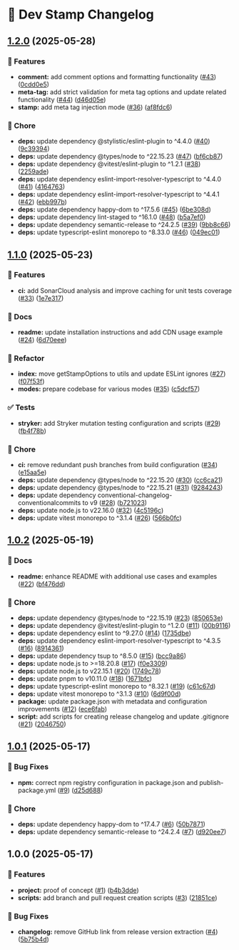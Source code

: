 # 💮 Dev Stamp Changelog

## [1.2.0](https://github.com/antoinezanardi/dev-stamp/compare/v1.1.0...v1.2.0) (2025-05-28)

### 🚀 Features

* **comment:** add comment options and formatting functionality ([#43](https://github.com/antoinezanardi/dev-stamp/issues/43)) ([0cdd0e5](https://github.com/antoinezanardi/dev-stamp/commit/0cdd0e57527ac4c5b0666ee90ec4f93d9a02f1c0))
* **meta-tag:** add strict validation for meta tag options and update related functionality ([#44](https://github.com/antoinezanardi/dev-stamp/issues/44)) ([d46d05e](https://github.com/antoinezanardi/dev-stamp/commit/d46d05ea99844ed4551fe0e3f1addd6af55644d1))
* **stamp:** add meta tag injection mode ([#36](https://github.com/antoinezanardi/dev-stamp/issues/36)) ([af8fdc6](https://github.com/antoinezanardi/dev-stamp/commit/af8fdc6d15d16ea0b8c35e4d7867beb5b2561d08))

### 🧹 Chore

* **deps:** update dependency @stylistic/eslint-plugin to ^4.4.0 ([#40](https://github.com/antoinezanardi/dev-stamp/issues/40)) ([9c39394](https://github.com/antoinezanardi/dev-stamp/commit/9c3939459cb03790561307dcf1ba931cc6a0aeff))
* **deps:** update dependency @types/node to ^22.15.23 ([#47](https://github.com/antoinezanardi/dev-stamp/issues/47)) ([bf6cb87](https://github.com/antoinezanardi/dev-stamp/commit/bf6cb8735b185663ea39aa08ceab033580acaac6))
* **deps:** update dependency @vitest/eslint-plugin to ^1.2.1 ([#38](https://github.com/antoinezanardi/dev-stamp/issues/38)) ([2259ade](https://github.com/antoinezanardi/dev-stamp/commit/2259ade8cfaaa07b2572b76ade679266f74adac1))
* **deps:** update dependency eslint-import-resolver-typescript to ^4.4.0 ([#41](https://github.com/antoinezanardi/dev-stamp/issues/41)) ([4164763](https://github.com/antoinezanardi/dev-stamp/commit/4164763284a28d27277a0ff4902d4ab9929e8191))
* **deps:** update dependency eslint-import-resolver-typescript to ^4.4.1 ([#42](https://github.com/antoinezanardi/dev-stamp/issues/42)) ([ebb997b](https://github.com/antoinezanardi/dev-stamp/commit/ebb997b21fd8f8a20ecf13a41ec84fecd5edebcb))
* **deps:** update dependency happy-dom to ^17.5.6 ([#45](https://github.com/antoinezanardi/dev-stamp/issues/45)) ([6be308d](https://github.com/antoinezanardi/dev-stamp/commit/6be308d8a1c74a2d043721ae204407f89b2f8664))
* **deps:** update dependency lint-staged to ^16.1.0 ([#48](https://github.com/antoinezanardi/dev-stamp/issues/48)) ([b5a7ef0](https://github.com/antoinezanardi/dev-stamp/commit/b5a7ef0840a49cf150bccfa7e9a80b4684d8491b))
* **deps:** update dependency semantic-release to ^24.2.5 ([#39](https://github.com/antoinezanardi/dev-stamp/issues/39)) ([9bb8c66](https://github.com/antoinezanardi/dev-stamp/commit/9bb8c66dd00a3df4d29171bb03bb4593da20322e))
* **deps:** update typescript-eslint monorepo to ^8.33.0 ([#46](https://github.com/antoinezanardi/dev-stamp/issues/46)) ([049ec01](https://github.com/antoinezanardi/dev-stamp/commit/049ec016a2e145405fdb96f39c9e1a0c1ede6692))

## [1.1.0](https://github.com/antoinezanardi/dev-stamp/compare/v1.0.2...v1.1.0) (2025-05-23)

### 🚀 Features

* **ci:** add SonarCloud analysis and improve caching for unit tests coverage ([#33](https://github.com/antoinezanardi/dev-stamp/issues/33)) ([1e7e317](https://github.com/antoinezanardi/dev-stamp/commit/1e7e317698d4990526b71ccefe9005b3f1bf2676))

### 📖 Docs

* **readme:** update installation instructions and add CDN usage example ([#24](https://github.com/antoinezanardi/dev-stamp/issues/24)) ([6d70eee](https://github.com/antoinezanardi/dev-stamp/commit/6d70eee14f930c5c1b3db3aa8612418a6eee4338))

### 🔩 Refactor

* **index:** move getStampOptions to utils and update ESLint ignores ([#27](https://github.com/antoinezanardi/dev-stamp/issues/27)) ([f07f53f](https://github.com/antoinezanardi/dev-stamp/commit/f07f53fd79d6ae06a5a5a6a79d885a39944bf36d))
* **modes:** prepare codebase for various modes ([#35](https://github.com/antoinezanardi/dev-stamp/issues/35)) ([c5dcf57](https://github.com/antoinezanardi/dev-stamp/commit/c5dcf57cacc69f86e5031d8312e975c9af8d78fb))

### ✅ Tests

* **stryker:** add Stryker mutation testing configuration and scripts ([#29](https://github.com/antoinezanardi/dev-stamp/issues/29)) ([fb4f78b](https://github.com/antoinezanardi/dev-stamp/commit/fb4f78b4bb5979875045b701429524e66a6bbf62))

### 🧹 Chore

* **ci:** remove redundant push branches from build configuration ([#34](https://github.com/antoinezanardi/dev-stamp/issues/34)) ([e15aa5e](https://github.com/antoinezanardi/dev-stamp/commit/e15aa5e93948acc2e3a72dcf475105578d68c0d1))
* **deps:** update dependency @types/node to ^22.15.20 ([#30](https://github.com/antoinezanardi/dev-stamp/issues/30)) ([cc6ca21](https://github.com/antoinezanardi/dev-stamp/commit/cc6ca212aaa1b6911b07b405edcbf381882cad32))
* **deps:** update dependency @types/node to ^22.15.21 ([#31](https://github.com/antoinezanardi/dev-stamp/issues/31)) ([9284243](https://github.com/antoinezanardi/dev-stamp/commit/928424318980efbab826e4e2d2e71491eb4349eb))
* **deps:** update dependency conventional-changelog-conventionalcommits to v9 ([#28](https://github.com/antoinezanardi/dev-stamp/issues/28)) ([b721023](https://github.com/antoinezanardi/dev-stamp/commit/b7210236f473b9d500e6dce28f2458ae469de2e9))
* **deps:** update node.js to v22.16.0 ([#32](https://github.com/antoinezanardi/dev-stamp/issues/32)) ([4c5196c](https://github.com/antoinezanardi/dev-stamp/commit/4c5196c19335573cc8f80843456000438600c21e))
* **deps:** update vitest monorepo to ^3.1.4 ([#26](https://github.com/antoinezanardi/dev-stamp/issues/26)) ([566b0fc](https://github.com/antoinezanardi/dev-stamp/commit/566b0fcea3c0460c4fabb114901819c8b5083224))

## [1.0.2](https://github.com/antoinezanardi/dev-stamp/compare/v1.0.1...v1.0.2) (2025-05-19)

### 📖 Docs

* **readme:** enhance README with additional use cases and examples ([#22](https://github.com/antoinezanardi/dev-stamp/issues/22)) ([bf476dd](https://github.com/antoinezanardi/dev-stamp/commit/bf476dd44fa2064228afb30947505c7e402d7861))

### 🧹 Chore

* **deps:** update dependency @types/node to ^22.15.19 ([#23](https://github.com/antoinezanardi/dev-stamp/issues/23)) ([850653e](https://github.com/antoinezanardi/dev-stamp/commit/850653e5533715fe8a4fba425e57a25839a68c98))
* **deps:** update dependency @vitest/eslint-plugin to ^1.2.0 ([#11](https://github.com/antoinezanardi/dev-stamp/issues/11)) ([00b9116](https://github.com/antoinezanardi/dev-stamp/commit/00b9116b56024044371df74715209089b509e453))
* **deps:** update dependency eslint to ^9.27.0 ([#14](https://github.com/antoinezanardi/dev-stamp/issues/14)) ([1735dbe](https://github.com/antoinezanardi/dev-stamp/commit/1735dbe3495391062032eb9614719ffa32150a4a))
* **deps:** update dependency eslint-import-resolver-typescript to ^4.3.5 ([#16](https://github.com/antoinezanardi/dev-stamp/issues/16)) ([8914361](https://github.com/antoinezanardi/dev-stamp/commit/89143619597801b72c412b7268eb4e4cc90588cc))
* **deps:** update dependency tsup to ^8.5.0 ([#15](https://github.com/antoinezanardi/dev-stamp/issues/15)) ([bcc9a86](https://github.com/antoinezanardi/dev-stamp/commit/bcc9a864375b7a705cb534d59bd9328eecd6014a))
* **deps:** update node.js to >=18.20.8 ([#17](https://github.com/antoinezanardi/dev-stamp/issues/17)) ([f0e3309](https://github.com/antoinezanardi/dev-stamp/commit/f0e33096bf2c3ce230afc79e4c2bcb590fa0589c))
* **deps:** update node.js to v22.15.1 ([#20](https://github.com/antoinezanardi/dev-stamp/issues/20)) ([1749c78](https://github.com/antoinezanardi/dev-stamp/commit/1749c783aa15c524e3e83ee43fc96d4a4700ab8d))
* **deps:** update pnpm to v10.11.0 ([#18](https://github.com/antoinezanardi/dev-stamp/issues/18)) ([1671bfc](https://github.com/antoinezanardi/dev-stamp/commit/1671bfc8ef887ea6e6cc114cba25c706060e0481))
* **deps:** update typescript-eslint monorepo to ^8.32.1 ([#19](https://github.com/antoinezanardi/dev-stamp/issues/19)) ([c61c67d](https://github.com/antoinezanardi/dev-stamp/commit/c61c67d7db34d66a90e52df19e2f9a9febd1cdfd))
* **deps:** update vitest monorepo to ^3.1.3 ([#10](https://github.com/antoinezanardi/dev-stamp/issues/10)) ([6d9f00d](https://github.com/antoinezanardi/dev-stamp/commit/6d9f00da17fce141e3aa889ecad4dfda0a227a55))
* **package:** update package.json with metadata and configuration improvements ([#12](https://github.com/antoinezanardi/dev-stamp/issues/12)) ([ece6fab](https://github.com/antoinezanardi/dev-stamp/commit/ece6fab2e5466f2f16e89abfcec305b4833f5677))
* **script:** add scripts for creating release changelog and update .gitignore ([#21](https://github.com/antoinezanardi/dev-stamp/issues/21)) ([2046750](https://github.com/antoinezanardi/dev-stamp/commit/204675058f980ad711fca779fce4c6957608501b))

## [1.0.1](https://github.com/antoinezanardi/dev-stamp/compare/v1.0.0...v1.0.1) (2025-05-17)

### 🐛 Bug Fixes

* **npm:** correct npm registry configuration in package.json and publish-package.yml ([#9](https://github.com/antoinezanardi/dev-stamp/issues/9)) ([d25d688](https://github.com/antoinezanardi/dev-stamp/commit/d25d68843b594814c36285ff80ef9da881021699))

### 🧹 Chore

* **deps:** update dependency happy-dom to ^17.4.7 ([#6](https://github.com/antoinezanardi/dev-stamp/issues/6)) ([50b7871](https://github.com/antoinezanardi/dev-stamp/commit/50b787152d0c12bbbe1263e0ea7e4ec1df072c0f))
* **deps:** update dependency semantic-release to ^24.2.4 ([#7](https://github.com/antoinezanardi/dev-stamp/issues/7)) ([d920ee7](https://github.com/antoinezanardi/dev-stamp/commit/d920ee72d5cda3701808f8ffbab32c11a90ee849))

## 1.0.0 (2025-05-17)

### 🚀 Features

* **project:** proof of concept ([#1](https://github.com/antoinezanardi/dev-stamp/issues/1)) ([b4b3dde](https://github.com/antoinezanardi/dev-stamp/commit/b4b3dde594f0a3fa24032b66defc5b2baadb54ce))
* **scripts:** add branch and pull request creation scripts ([#3](https://github.com/antoinezanardi/dev-stamp/issues/3)) ([21851ce](https://github.com/antoinezanardi/dev-stamp/commit/21851ced40ecd81ccc01a98021c919647c0d0e4a))

### 🐛 Bug Fixes

* **changelog:** remove GitHub link from release version extraction ([#4](https://github.com/antoinezanardi/dev-stamp/issues/4)) ([5b75b4d](https://github.com/antoinezanardi/dev-stamp/commit/5b75b4d1f5ae147f21c3e81794310e2f87468dbe))

